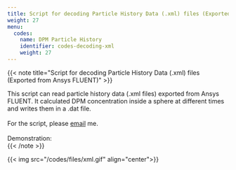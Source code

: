 ```yaml
---
title: Script for decoding Particle History Data (.xml) files (Exported from Ansys FLUENT)
weight: 27
menu:
  codes:
    name: DPM Particle History
    identifier: codes-decoding-xml
    weight: 27
---
```

{{< note title="Script for decoding Particle History Data (.xml) files (Exported from Ansys FLUENT)" >}}

This script can read particle history data (.xml files) exported from Ansys FLUENT. It calculated DPM concentration inside a sphere at different times and writes them in a .dat file. <br /> <br />
For the script, please [email](mailto:dhimanroy117@gmail.com) me. <br /> <br />
Demonstration: <br />
{{< /note >}}

{{< img src="/codes/files/xml.gif" align="center">}}
<br /> <br />
